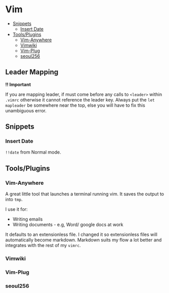 # Vim

<!-- vim-markdown-toc GYM -->

* [Snippets](#snippets)
  - [Insert Date](#insert-date)
* [Tools/Plugins](#toolsplugins)
  - [Vim-Anywhere](#vim-anywhere)
  - [Vimwiki](#vimwiki)
  - [Vim-Plug](#vim-plug)
  - [seoul256](#seoul256)

<!-- vim-markdown-too -->

## Leader Mapping

**!! Important**

If you are mapping leader, if must come before
any calls to `<leader>` within `.vimrc` otherwise it cannot reference
the leader key. Always put the `let mapleader` be somewhere near the top, else
you will have to fix this unambiguous error.

## Snippets

### Insert Date

`!!date` from Normal mode.

## Tools/Plugins

### Vim-Anywhere

A great little tool that launches a terminal running vim. It saves the output to into `tmp`. 

I use it for:
- Writing emails 
- Writing documents - e.g, Word/ google docs at work

It defaults to an extensionless file. I changed it so extensionless files will automatically become markdown. Markdown suits my flow a lot better and integrates with the rest of my `vimrc`.

### Vimwiki

### Vim-Plug

### seoul256



